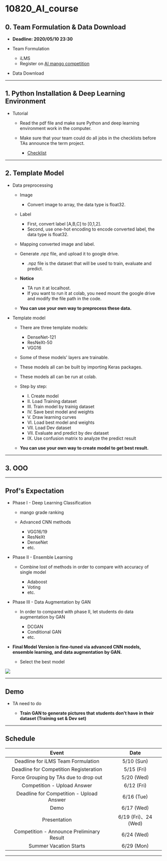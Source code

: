 # 10820_AI_course

## 0. Team Formulation & Data Download
* **Deadline: 2020/05/10 23:30**
* Team Formulation

  - iLMS
  - Register on [AI mango competition](https://aidea-web.tw/topic/72f6ea6a-9300-445a-bedc-9e9f27d91b1c)

* Data Download


---
## 1. Python Installation & Deep Learning Environment

* Tutorial

  - Read the pdf file and make sure Python and deep learning environment work in the computer.
  - Make sure that your team could do all jobs in the checklists before TAs announce the term project.

    - [Checklist](https://paper.dropbox.com/doc/practice-of-final-project--AxvG4ZHbneVrAU0O2yZq~zqtAQ-2GNV5YSCyFXTJA96Q7PUS)


---
## 2. Template Model

* Data preprocessing
  
  - Image
    - Convert image to array, the data type is float32.
    
  - Label
    - First, convert label \[A,B,C\] to \[0,1,2\].
    - Second, use one-hot encoding to encode converted label, the data type is float32.
    
  - Mapping converted image and label.
  - Generate .npz file, and upload it to google drive.
    - .npz file is the dataset that will be used to train, evaluate and predict. 
  
  - **Notice**
    - TA run it at localhost.
    - If you want to run it at colab, you need mount the google drive and modify the file path in the code.
  
  - **You can use your own way to preprocess these data.**

* Template model

  - There are three template models:
    - DenseNet-121
    - ResNeXt-50
    - VGG16
    
  - Some of these models' layers are trainable.
  - These models all can be built by importing Keras packages.
  - These models all can be run at colab.
  - Step by step: 
    - I. Create model
    - II. Load Training dataset
    - III. Train model by trainig dataset
    - IV. Save best model and weights
    - V. Draw learning curves
    - VI. Load best model and weights
    - VII. Load Dev dataset
    - VII. Evaluate and predict by dev dataset
    - IX. Use confusion matrix to analyze the predict result
   
   - **You can use your own way to create model to get best result.**


---
## 3. OOO



---
## Prof's Expectation
* Phase I - Deep Learning Classification

  - mango grade ranking
  - Advanced CNN methods
  
    - VGG16/19
    - ResNeXt
    - DenseNet
    - etc.

* Phase II - Ensemble Learning

  - Combine lost of methods in order to compare with accuracy of single model
  
    - Adaboost
    - Voting
    - etc.

* Phase III - Data Augmentation by GAN

  - In order to compared with phase II, let students do data augmentation by GAN
  
    - DCGAN
    - Conditional GAN
    - etc.

* **Final Model Version is fine-tuned via advanced CNN models, ensemble learning, and data augmentation by GAN.**

  - Select the best model

![](https://i.imgur.com/aMRhRCM.png)


---
## Demo
* TA need to do

  - **Train GAN to generate pictures that students don't have in their dataset (Training set & Dev set)**


---
## Schedule

| Event | Date |
| :--------: | :--------: |
| Deadline for iLMS Team Formulation     | 5/10 (Sun)     |
| Deadline for Competition Registeration | 5/15 (Fri)     |
| Force Grouping by TAs due to drop out | 5/20 (Wed)     |
| Competition - Upload Answer     | 6/12 (Fri)     |
| Deadline for Competition - Upload Answer    | 6/16 (Tue)     |
| Demo     | 6/17 (Wed)     |
| Presentation     | 6/19 (Fri)、24 (Wed)     |
| Competition - Announce Preliminary Result     | 6/24 (Wed)     |
| Summer Vacation Starts     | 6/29 (Mon)     |


---
